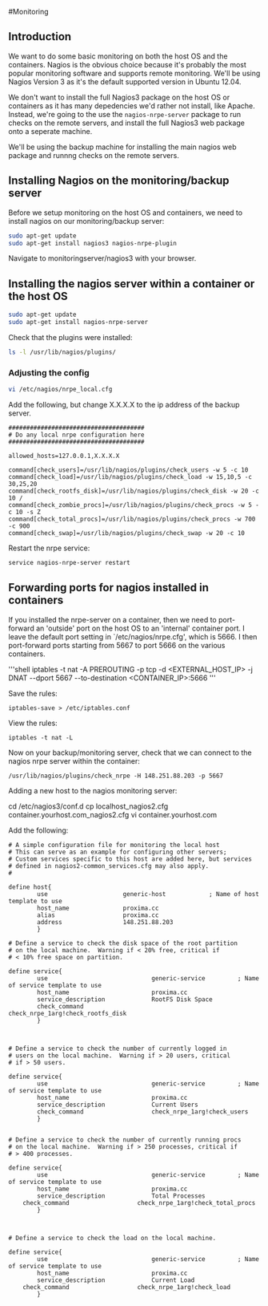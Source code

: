 #Monitoring

## Introduction

We want to do some basic monitoring on both the host OS and the containers. Nagios is the obvious choice because it's probably
the most popular monitoring software and supports remote monitoring. We'll be using Nagios Version 3 as it's the default supported version in Ubuntu 12.04.

We don't want to install the full Nagios3 package on the host OS or containers as it has many depedencies we'd rather not install, like Apache. Instead, we're going to the use the `nagios-nrpe-server` package to run checks on the remote servers, and install the full Nagios3 web package onto a seperate machine. 

We'll be using the backup machine for installing the main nagios web package and runnng checks on the remote servers.

## Installing Nagios on the monitoring/backup server

Before we setup monitoring on the host OS and containers, we need to install nagios on our monitoring/backup server:

```bash
sudo apt-get update
sudo apt-get install nagios3 nagios-nrpe-plugin
```

Navigate to monitoringserver/nagios3 with your browser.

## Installing the nagios server within a container or the host OS

```bash
sudo apt-get update
sudo apt-get install nagios-nrpe-server
```

Check that the plugins were installed:

```bash
ls -l /usr/lib/nagios/plugins/
```

### Adjusting the config

```bash
vi /etc/nagios/nrpe_local.cfg
```

Add the following, but change X.X.X.X to the ip address of the backup server. 

```
######################################
# Do any local nrpe configuration here
######################################

allowed_hosts=127.0.0.1,X.X.X.X

command[check_users]=/usr/lib/nagios/plugins/check_users -w 5 -c 10
command[check_load]=/usr/lib/nagios/plugins/check_load -w 15,10,5 -c 30,25,20
command[check_rootfs_disk]=/usr/lib/nagios/plugins/check_disk -w 20 -c 10 /
command[check_zombie_procs]=/usr/lib/nagios/plugins/check_procs -w 5 -c 10 -s Z
command[check_total_procs]=/usr/lib/nagios/plugins/check_procs -w 700 -c 900
command[check_swap]=/usr/lib/nagios/plugins/check_swap -w 20 -c 10
```

Restart the nrpe service:

```bash
service nagios-nrpe-server restart
```

## Forwarding ports for nagios installed in containers

If you installed the nrpe-server on a container, then we need to port-forward an 'outside' port on the host OS to an 'internal' container port. I leave the default port setting in `/etc/nagios/nrpe.cfg', which is 5666. I then port-forward ports starting from 5667 to port 5666 on the various containers.


'''shell
iptables -t nat -A PREROUTING -p tcp -d <EXTERNAL_HOST_IP> -j DNAT --dport 5667 --to-destination <CONTAINER_IP>:5666
'''

Save the rules:

```
iptables-save > /etc/iptables.conf
```

View the rules:

```
iptables -t nat -L
```

Now on your backup/monitoring server, check that we can connect to the nagios nrpe server within the container:

```
/usr/lib/nagios/plugins/check_nrpe -H 148.251.88.203 -p 5667
```

Adding a new host to the nagios monitoring server:

cd /etc/nagios3/conf.d
cp localhost_nagios2.cfg container.yourhost.com_nagios2.cfg
vi container.yourhost.com

Add the following:

```
# A simple configuration file for monitoring the local host
# This can serve as an example for configuring other servers;
# Custom services specific to this host are added here, but services
# defined in nagios2-common_services.cfg may also apply.
# 

define host{
        use                     generic-host            ; Name of host template to use
        host_name              	proxima.cc
        alias                   proxima.cc
        address                 148.251.88.203
        }

# Define a service to check the disk space of the root partition
# on the local machine.  Warning if < 20% free, critical if
# < 10% free space on partition.

define service{
        use                             generic-service         ; Name of service template to use
        host_name                       proxima.cc
        service_description             RootFS Disk Space
        check_command                   check_nrpe_1arg!check_rootfs_disk
        }



# Define a service to check the number of currently logged in
# users on the local machine.  Warning if > 20 users, critical
# if > 50 users.

define service{
        use                             generic-service         ; Name of service template to use
        host_name                       proxima.cc
        service_description             Current Users
        check_command                   check_nrpe_1arg!check_users
        }


# Define a service to check the number of currently running procs
# on the local machine.  Warning if > 250 processes, critical if
# > 400 processes.

define service{
        use                             generic-service         ; Name of service template to use
        host_name                       proxima.cc
        service_description             Total Processes
	check_command                   check_nrpe_1arg!check_total_procs
        }



# Define a service to check the load on the local machine. 

define service{
        use                             generic-service         ; Name of service template to use
        host_name                       proxima.cc
        service_description             Current Load
	check_command                   check_nrpe_1arg!check_load
        }

```




